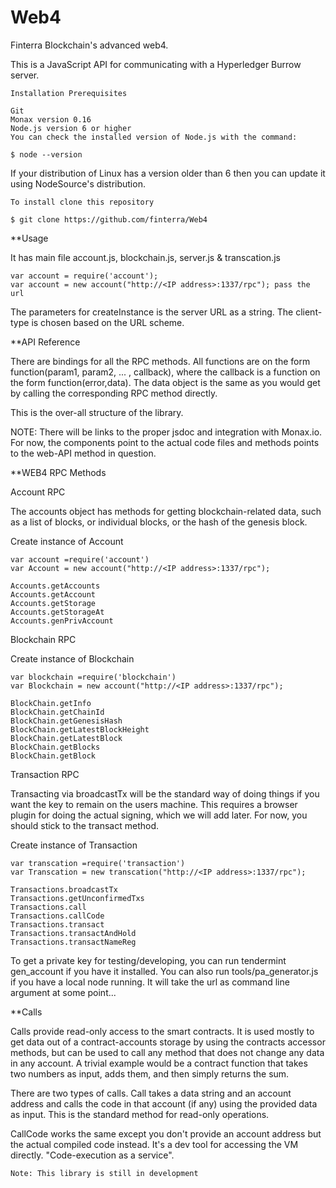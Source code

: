 # Web4

Finterra Blockchain's advanced web4.

This is a JavaScript API for communicating with a Hyperledger Burrow server.

    Installation Prerequisites
    
    Git
    Monax version 0.16
    Node.js version 6 or higher
    You can check the installed version of Node.js with the command:

    $ node --version
    
If your distribution of Linux has a version older than 6 then you can update it using NodeSource's distribution.

    To install clone this repository
    
    $ git clone https://github.com/finterra/Web4

**Usage

  It has main file account.js, blockchain.js, server.js & transcation.js
  
    var account = require('account');
    var account = new account("http://<IP address>:1337/rpc"); pass the url

The parameters for createInstance is the server URL as a string. The client-type is chosen based on the URL scheme. 

**API Reference

There are bindings for all the RPC methods. All functions are on the form function(param1, param2, ... , callback), where the callback is a function on the form function(error,data). The data object is the same as you would get by calling the corresponding RPC method directly.

This is the over-all structure of the library. 

NOTE: There will be links to the proper jsdoc and integration with Monax.io. For now, the components point to the actual code files and methods points to the web-API method in question.


**WEB4 RPC Methods

Account RPC

The accounts object has methods for getting blockchain-related data, such as a list of blocks, or individual blocks, or the hash of the genesis block.

Create instance of Account 

    var account =require('account')
    var Account = new account("http://<IP address>:1337/rpc");

    Accounts.getAccounts		
    Accounts.getAccount	
    Accounts.getStorage
    Accounts.getStorageAt	
    Accounts.genPrivAccount

Blockchain RPC

Create instance of Blockchain 

    var blockchain =require('blockchain')
    var Blockchain = new account("http://<IP address>:1337/rpc");

    BlockChain.getInfo		
    BlockChain.getChainId		
    BlockChain.getGenesisHash	
    BlockChain.getLatestBlockHeight		
    BlockChain.getLatestBlock		
    BlockChain.getBlocks		
    BlockChain.getBlock	

Transaction RPC

Transacting via broadcastTx will be the standard way of doing things if you want the key to remain on the users machine. This requires a browser plugin for doing the actual signing, which we will add later. For now, you should stick to the transact method.

Create instance of Transaction 

    var transcation =require('transaction')
    var Transcation = new transcation("http://<IP address>:1337/rpc");

    Transactions.broadcastTx	
    Transactions.getUnconfirmedTxs		
    Transactions.call	
    Transactions.callCode	
    Transactions.transact	
    Transactions.transactAndHold	
    Transactions.transactNameReg	

To get a private key for testing/developing, you can run tendermint gen_account if you have it installed. You can also run tools/pa_generator.js if you have a local node running. It will take the url as command line argument at some point...

**Calls

Calls provide read-only access to the smart contracts. It is used mostly to get data out of a contract-accounts storage by using the contracts accessor methods, but can be used to call any method that does not change any data in any account. A trivial example would be a contract function that takes two numbers as input, adds them, and then simply returns the sum.

There are two types of calls. Call takes a data string and an account address and calls the code in that account (if any) using the provided data as input. This is the standard method for read-only operations.

CallCode works the same except you don't provide an account address but the actual compiled code instead. It's a dev tool for accessing the VM directly. "Code-execution as a service".

    Note: This library is still in development
